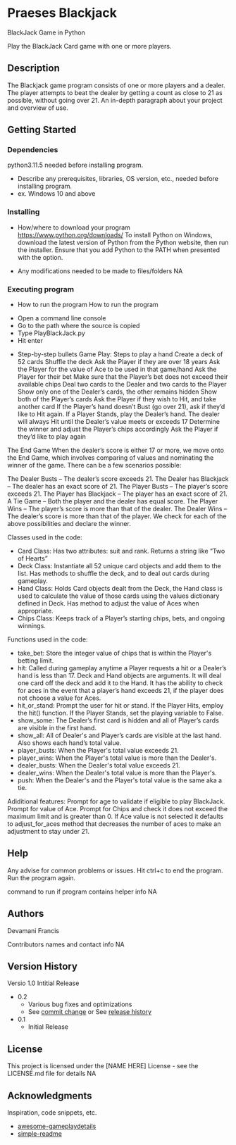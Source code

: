 # Praeses Blackjack
 BlackJack Game in Python

Play the BlackJack Card game with one or more players.

## Description
The Blackjack game program consists of one or more players and a dealer.
The player attempts to beat the dealer by getting a count as close to 21 as possible, without going over 21.
An in-depth paragraph about your project and overview of use.

## Getting Started

### Dependencies
python3.11.5 needed before installing program.

* Describe any prerequisites, libraries, OS version, etc., needed before installing program.
* ex. Windows 10 and above

### Installing

* How/where to download your program
  https://www.python.org/downloads/
 To install Python on Windows, download the latest version of Python from the Python website, then run the installer. Ensure that you add Python to the PATH when presented with the option.

* Any modifications needed to be made to files/folders
  NA
  
### Executing program

* How to run the program
How to run the program
- Open a command line console
- Go to the path where the source is copied
- Type PlayBlackJack.py
- Hit enter

* Step-by-step bullets
Game Play: Steps to play a hand
Create a deck of 52 cards
Shuffle the deck
Ask the Player if they are over 18 years
Ask the Player for the value of Ace to be used in that game/hand
Ask the Player for their bet
Make sure that the Player’s bet does not exceed their available chips
Deal two cards to the Dealer and two cards to the Player
Show only one of the Dealer’s cards, the other remains hidden
Show both of the Player’s cards
Ask the Player if they wish to Hit, and take another card
If the Player’s hand doesn’t Bust (go over 21), ask if they’d like to Hit again.
If a Player Stands, play the Dealer’s hand. The dealer will always Hit until the Dealer’s value meets or exceeds 17
Determine the winner and adjust the Player’s chips accordingly
Ask the Player if they’d like to play again

The End Game
When the dealer’s score is either 17 or more, we move onto the End Game, which involves comparing of values and nominating the winner of the game. There can be a few scenarios possible:

The Dealer Busts – The dealer’s score exceeds 21.
The Dealer has Blackjack – The dealer has an exact score of 21.
The Player Busts – The player’s score exceeds 21.
The Player has Blackjack – The player has an exact score of 21.
A Tie Game – Both the player and the dealer has equal score.
The Player Wins – The player’s score is more than that of the dealer.
The Dealer Wins – The dealer’s score is more than that of the player.
We check for each of the above possibilities and declare the winner.

Classes used in the code:
- Card Class: Has two attributes: suit and rank. Returns a string like “Two of Hearts”
- Deck Class: Instantiate all 52 unique card objects and add them to the list. Has methods to shuffle the deck, and to deal out cards during gameplay.
- Hand Class: Holds Card objects dealt from the Deck, the Hand class is used to calculate the value of those cards using the values dictionary defined in Deck. Has method to     	      adjust the value of Aces when appropriate.
- Chips Class: Keeps track of a Player’s starting chips, bets, and ongoing winnings.

Functions used in the code:
- take_bet: Store the integer value of chips that is within the Player's betting limit.
- hit:  Called during gameplay anytime a Player requests a hit or a Dealer’s hand is less than 17. Deck and Hand objects are arguments.	It will deal one card off the deck and 	add it to the Hand. It has the ability to check for aces in the event that a player’s hand exceeds 21, if the player does not choose a value for Aces.
- hit_or_stand: Prompt the user for hit or stand. If the Player Hits, employ the hit() function. If the Player Stands, set the playing variable to False.
- show_some: The Dealer’s first card is hidden and all of Player’s cards are visible in the first hand.
- show_all: All of Dealer's and Player’s cards are visible at the last hand. Also shows each hand’s total value.
- player_busts: When the Player's total value exceeds 21.
- player_wins: When the Player's total value is more than the Dealer's.
- dealer_busts: When the Dealer's total value exceeds 21.
- dealer_wins: When the Dealer's total value is more than the Player's.
- push: When the Dealer's and the Player's total value is the same aka a tie.


Adiditional features:
Prompt for age to validate if eligible to play BlackJack.
Prompt for value of Ace.
Prompt for Chips and check it does not exceed the maximum limit and is greater than 0.
If Ace value is not selected it defaults to adjust_for_aces method that decreases the number of aces to make an adjustment to stay under 21.


## Help

Any advise for common problems or issues.
Hit ctrl+c to end the program.
Run the program again.

command to run if program contains helper info
NA

## Authors
Devamani Francis

Contributors names and contact info
NA

## Version History
Versio 1.0 Intitial Release

* 0.2
    * Various bug fixes and optimizations
    * See [commit change]() or See [release history]()
* 0.1
    * Initial Release

## License

This project is licensed under the [NAME HERE] License - see the LICENSE.md file for details
NA

## Acknowledgments

Inspiration, code snippets, etc.
* [awesome-gameplaydetails](https://bicyclecards.com/how-to-play/blackjack/)
* [simple-readme](https://gist.github.com/DomPizzie/7a5ff55ffa9081f2de27c315f5018afc#file-readme-template-md)

